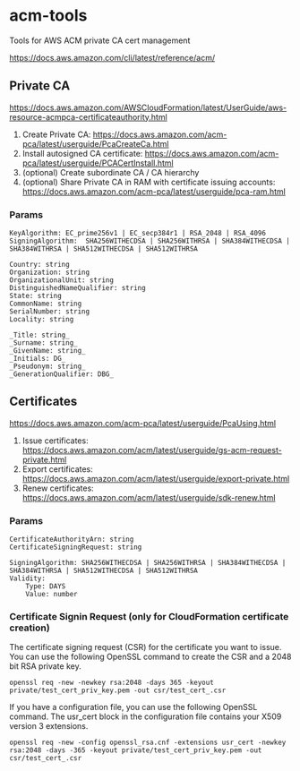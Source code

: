 # acm-tools

Tools for AWS ACM private CA cert management

https://docs.aws.amazon.com/cli/latest/reference/acm/

## Private CA

https://docs.aws.amazon.com/AWSCloudFormation/latest/UserGuide/aws-resource-acmpca-certificateauthority.html

1. Create Private CA: https://docs.aws.amazon.com/acm-pca/latest/userguide/PcaCreateCa.html
2. Install autosigned CA certificate: https://docs.aws.amazon.com/acm-pca/latest/userguide/PCACertInstall.html
3. (optional) Create subordinate CA / CA hierarchy
4. (optional) Share Private CA in RAM with certificate issuing accounts: https://docs.aws.amazon.com/acm-pca/latest/userguide/pca-ram.html

### Params

```
KeyAlgorithm: EC_prime256v1 | EC_secp384r1 | RSA_2048 | RSA_4096
SigningAlgorithm:  SHA256WITHECDSA | SHA256WITHRSA | SHA384WITHECDSA | SHA384WITHRSA | SHA512WITHECDSA | SHA512WITHRSA

Country: string
Organization: string
OrganizationalUnit: string
DistinguishedNameQualifier: string
State: string
CommonName: string
SerialNumber: string
Locality: string

_Title: string_
_Surname: string_
_GivenName: string_
_Initials: DG_
_Pseudonym: string_
_GenerationQualifier: DBG_
```

## Certificates

https://docs.aws.amazon.com/acm-pca/latest/userguide/PcaUsing.html

1. Issue certificates: https://docs.aws.amazon.com/acm/latest/userguide/gs-acm-request-private.html
2. Export certificates: https://docs.aws.amazon.com/acm/latest/userguide/export-private.html
3. Renew certificates: https://docs.aws.amazon.com/acm/latest/userguide/sdk-renew.html

### Params

```
CertificateAuthorityArn: string
CertificateSigningRequest: string

SigningAlgorithm: SHA256WITHECDSA | SHA256WITHRSA | SHA384WITHECDSA | SHA384WITHRSA | SHA512WITHECDSA | SHA512WITHRSA
Validity:
    Type: DAYS
    Value: number
```

### Certificate Signin Request (only for CloudFormation certificate creation)

The certificate signing request (CSR) for the certificate you want to issue. You can use the following OpenSSL command to create the CSR and a 2048 bit RSA private key.

```
openssl req -new -newkey rsa:2048 -days 365 -keyout private/test_cert_priv_key.pem -out csr/test_cert_.csr
```

If you have a configuration file, you can use the following OpenSSL command. The usr_cert block in the configuration file contains your X509 version 3 extensions.

```
openssl req -new -config openssl_rsa.cnf -extensions usr_cert -newkey rsa:2048 -days -365 -keyout private/test_cert_priv_key.pem -out csr/test_cert_.csr
```

